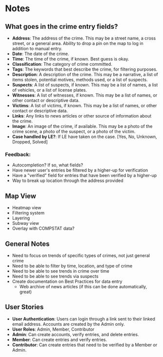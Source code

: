 # Notes

## What goes in the crime entry fields?
- **Address**: The address of the crime. This may be a street name, a cross street, or a general area. Ability to drop a pin on the map to log in addition to manual entry.
- **Date**: The date of the crime.
- **Time**: The time of the crime, if known. Best guess is okay.
- **Classification**: The category of crime committed.
- **Tags**: The keywords that best describe the crime, for filtering purposes.
- **Description**: A description of the crime. This may be a narrative, a list of items stolen, potential motives, methods used, or a list of suspects.
- **Suspects**: A list of suspects, if known. This may be a list of names, a list of vehicles, or a list of license plates.
- **Witnesses**: A list of witnesses, if known. This may be a list of names, or other contact or descriptive data.
- **Victims**: A list of victims, if known. This may be a list of names, or other contact or descriptive data.
- **Links**: Any links to news articles or other source of information about the crime.
- **Image**: An image of the crime, if available. This may be a photo of the crime scene, a photo of the suspect, or a photo of the victim.
- **Case handled by LE?**: If LE have taken on the case. [Yes, No, Unknown, Dropped, Solved]


### Feedback:
- Autocompletion? If so, what fields?
- Have newer user's entries be filtered by a higher-up for verification
- Have a "verified" field for entries that have been verified by a higher-up
- Way to break up location through the address provided


## Map View
- Heatmap view
- Filtering system
- Layering
- Subway view
- Overlay with COMPSTAT data?


## General Notes
- Need to focus on trends of specific types of crimes, not just general crime
- Need to be able to filter by time, location, and type of crime
- Need to be able to see trends in crime over time
- Need to be able to see trends via suspects
- Create documentation on Best Practices for data entry
  - Web archive of news articles (if this can be done automatically, great)


## User Stories
- **User Authentication**: Users can login through a link sent to their linked email address. Accounts are created by the Admin only.
- **User Roles**: Admin, Member, Contributor
- **Admin**: Can create accounts, verify entries, and delete entries.
- **Member**: Can create entries and verify entries.
- **Contributor**: Can create entries that need to be verified by a Member or Admin.